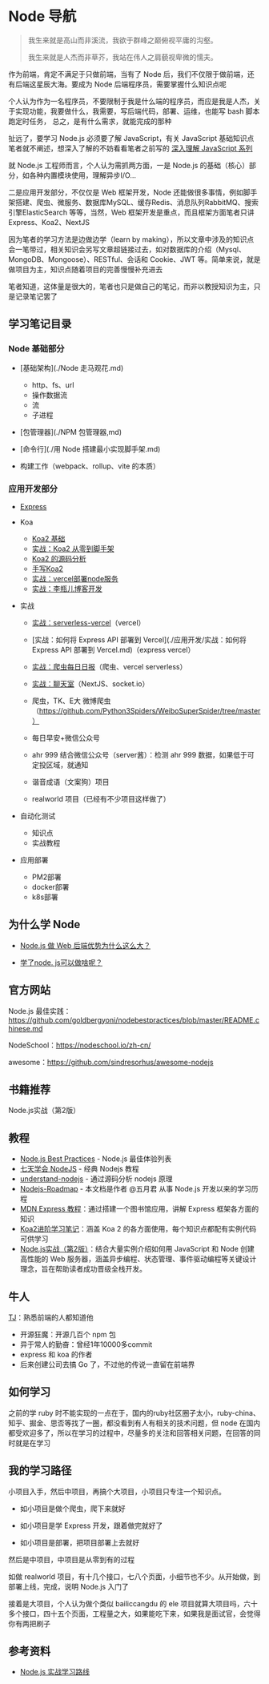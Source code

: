 # Node 导航

> 我生来就是高山而非溪流，我欲于群峰之巅俯视平庸的沟壑。
>
> 我生来就是人杰而非草芥，我站在伟人之肩藐视卑微的懦夫。

作为前端，肯定不满足于只做前端，当有了 Node 后，我们不仅限于做前端，还有后端这星辰大海。要成为 Node 后端程序员，需要掌握什么知识点呢

个人认为作为一名程序员，不要限制于我是什么端的程序员，而应是我是人杰，关于实现功能，我要做什么，我需要，写后端代码，部署、运维，也能写 bash 脚本跑定时任务， 总之，是有什么需求，就能完成的那种

扯远了，要学习 Node.js 必须要了解 JavaScript，有关 JavaScript 基础知识点笔者就不阐述，想深入了解的不妨看看笔者之前写的 [深入理解 JavaScript 系列](https://fe.azhubaby.com/JavaScript/)

就 Node.js 工程师而言，个人认为需抓两方面，一是 Node.js 的基础（核心）部分，如各种内置模块使用，理解异步I/O...

二是应用开发部分，不仅仅是 Web 框架开发，Node 还能做很多事情，例如脚手架搭建、爬虫、微服务、数据库MySQL、缓存Redis、消息队列RabbitMQ、搜索引擎ElasticSearch 等等，当然，Web 框架开发是重点，而且框架方面笔者只讲Express、Koa2、NextJS

因为笔者的学习方法是边做边学（learn by making），所以文章中涉及的知识点会一笔带过，相关知识会另写文章超链接过去，如对数据库的介绍（Mysql、MongoDB、Mongoose）、RESTful、会话和 Cookie、JWT 等。简单来说，就是做项目为主，知识点随着项目的完善慢慢补充进去

笔者知道，这体量是很大的，笔者也只是做自己的笔记，而非以教授知识为主，只是记录笔记罢了



## 学习笔记目录

### Node 基础部分

- [基础架构](./Node 走马观花.md)
  - http、fs、url
  - 操作数据流
  - 流
  - 子进程

- [包管理器](./NPM 包管理器,md)
- [命令行](./用 Node 搭建最小实现脚手架.md)
- 构建工作（webpack、rollup、vite 的本质）




### 应用开发部分

- [Express](./Express)

- Koa

  -  [Koa2 基础](./Koa2/Koa2基础.md) 
  -  [实战：Koa2 从零到脚手架](./Koa2/实战：Koa2从零到脚手架.md)
  -  [Koa2 的源码分析](./Koa2/源码分析.md)
  - [手写Koa2](./Koa2/手写Koa2.md)
  - [实战：vercel部署node服务](./Koa2/实战：vercel部署node服务.md)
  - [实战：李瓶儿博客开发](./Koa2/实战：李瓶儿博客开发.md)
  
- 实战

  - [实战：serverless-vercel](./应用开发/实战：serverless-vercel.md)（vercel）
  - [实战：如何将 Express API 部署到 Vercel](./应用开发/实战：如何将 Express API 部署到 Vercel.md)（express vercel）
  - [实战：爬虫每日日报](./应用开发/实战：爬虫每日日报.md)（爬虫、vercel serverless）
  - [实战：聊天室](./应用开发/实战：聊天室.md)（NextJS、socket.io）

  - 爬虫，TK、E大 微博爬虫（https://github.com/Python3Spiders/WeiboSuperSpider/tree/master）
  - 每日早安+微信公众号
  - ahr 999 结合微信公众号（server酱）：检测 ahr 999 数据，如果低于可定投区域，就通知
  - 谐音成语（文案狗）项目
  - realworld 项目（已经有不少项目这样做了）


- 自动化测试
  - 知识点
  - 实战教程
- 应用部署
  - PM2部署
  - docker部署
  - k8s部署





## 为什么学 Node

- [Node.js 做 Web 后端优势为什么这么大？](https://www.zhihu.com/question/357717742)

- [学了node. js可以做啥呢？](https://www.zhihu.com/question/532172501)






## 官方网站

Node.js 最佳实践：https://github.com/goldbergyoni/nodebestpractices/blob/master/README.chinese.md

NodeSchool：https://nodeschool.io/zh-cn/

awesome：https://github.com/sindresorhus/awesome-nodejs



## 书籍推荐

Node.js实战（第2版）



## 教程

- [Node.js Best Practices](https://github.com/goldbergyoni/nodebestpractices/blob/master/README.chinese.md) - Node.js 最佳体验列表
- [七天学会 NodeJS](http://nqdeng.github.io/7-days-nodejs/) - 经典 Nodejs 教程
- [understand-nodejs](https://github.com/theanarkh/understand-nodejs) - 通过源码分析 nodejs 原理
- [Nodejs-Roadmap](https://www.nodejs.red/) - 本文档是作者 @五月君 从事 Node.js 开发以来的学习历程
- [MDN Express 教程](https://developer.mozilla.org/zh-CN/docs/Learn/Server-side/Express_Nodejs)：通过搭建一个图书馆应用，讲解 Express 框架各方面的知识
- [Koa2进阶学习笔记](https://chenshenhai.github.io/koa2-note/)：涵盖 Koa 2 的各方面使用，每个知识点都配有实例代码可供学习
- [Node.js实战（第2版）](https://book.douban.com/subject/30288107/)：结合大量实例介绍如何用 JavaScript 和 Node 创建高性能的 Web 服务器，涵盖异步编程、状态管理、事件驱动编程等关键设计理念，旨在帮助读者成功晋级全栈开发。



## 牛人

[TJ](https://github.com/tj)：熟悉前端的人都知道他

- 开源狂魔：开源几百个 npm 包
- 异于常人的勤奋：曾经1年10000多commit
- express 和 koa 的作者
- 后来创建公司去搞 Go 了，不过他的传说一直留在前端界



## 如何学习

之前的学 ruby 时不能实现的一点在于，国内的ruby社区圈子太小，ruby-china、知乎、掘金、思否等找了一圈，都没看到有人有相关的技术问题，但 node 在国内都受欢迎多了，所以在学习的过程中，尽量多的关注和回答相关问题，在回答的同时就是在学习





## 我的学习路径

小项目入手，然后中项目，再搞个大项目，小项目只专注一个知识点。

- 如小项目是做个爬虫，爬下来就好

- 如小项目是学 Express 开发，跟着做完就好了

- 如小项目是部署，把项目部署上去就好

然后是中项目，中项目是从零到有的过程

如做 realworld 项目，有十几个接口，七八个页面，小细节也不少。从开始做，到部署上线，完成，说明 Node.js 入门了

接着是大项目，个人认为做个类似 bailiccangdu 的 ele 项目就算大项目吗，六十多个接口，四十五个页面，工程量之大，如果能吃下来，如果我是面试官，会觉得你有两把刷子





## 参考资料

- [Node.js 实战学习路线](https://github.com/tuture-dev/nodejs-roadmap)
